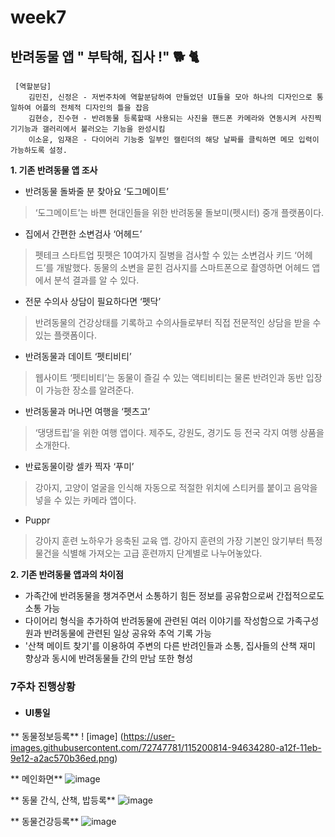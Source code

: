 # week7
## 반려동물 앱 " 부탁해, 집사 !" 🐕 🐈
<pre><code> [역할분담]   
    김민진, 신정은 - 저번주차에 역할분담하여 만들었던 UI들을 모아 하나의 디자인으로 통일하여 어플의 전체적 디자인의 틀을 잡음
    김현승, 진수현 - 반려동물 등록할때 사용되는 사진을 핸드폰 카메라와 연동시켜 사진찍기기능과 갤러리에서 불러오는 기능을 완성시킴
    이소윤, 임재은 - 다이어리 기능중 일부인 캘린더의 해당 날짜를 클릭하면 메모 입력이 가능하도록 설정.  
</code></pre>
**1. 기존 반려동물 앱 조사**

- 반려동물 돌봐줄 분 찾아요 ‘도그메이트’   
 > ‘도그메이트’는 바쁜 현대인들을 위한 반려동물 돌보미(펫시터) 중개 플랫폼이다.

- 집에서 간편한 소변검사 ‘어헤드’
>펫테크 스타트업 핏펫은 10여가지 질병을 검사할 수 있는 소변검사 키드 ‘어헤드’를 개발했다. 동물의 소변을 묻힌 검사지를 스마트폰으로 촬영하면 어헤드 앱에서 분석 결과를 알 수 있다.

- 전문 수의사 상담이 필요하다면 ‘펫닥’
>반려동물의 건강상태를 기록하고 수의사들로부터 직접 전문적인 상담을 받을 수 있는 플랫폼이다.

- 반려동물과 데이트 ‘펫티비티’
>웹사이트 ‘펫티비티’는 동물이 즐길 수 있는 액티비티는 물론 반려인과 동반 입장이 가능한 장소를 알려준다.

- 반려동물과 머나먼 여행을 ‘펫츠고’
>‘댕댕트립’을 위한 여행 앱이다. 제주도, 강원도, 경기도 등 전국 각지 여행 상품을 소개한다.

- 반료동물이랑 셀카 찍자 ‘푸미’
>강아지, 고양이 얼굴을 인식해 자동으로 적절한 위치에 스티커를 붙이고 음악을 넣을 수 있는 카메라 앱이다.

- Puppr
>강아지 훈련 노하우가 응축된 교육 앱. 강아지 훈련의 가장 기본인 앉기부터 특정 물건을 식별해 가져오는 고급 훈련까지 단계별로 나누어놓았다.

**2. 기존 반려동물 앱과의 차이점**
* 가족간에 반려동물을 챙겨주면서 소통하기 힘든 정보를 공유함으로써 간접적으로도 소통 가능
* 다이어리 형식을 추가하여 반려동물에 관련된 여러 이야기를 작성함으로 가족구성원과 반려동물에 관련된 일상 공유와 추억 기록 가능
* '산책 메이트 찾기'를 이용하여 주변의 다른 반려인들과 소통, 집사들의 산책 재미 향상과 동시에 반려동물들 간의 만남 또한 형성

### 7주차 진행상황
- #### UI통일

** 동물정보등록**
! [image] (https://user-images.githubusercontent.com/72747781/115200814-94634280-a12f-11eb-9e12-a2ac570b36ed.png)

** 메인화면**
![image](https://user-images.githubusercontent.com/72747781/115201080-e015ec00-a12f-11eb-8745-820b482c6eab.png)

** 동물 간식, 산책, 밥등록**
![image](https://user-images.githubusercontent.com/72747781/115201466-51ee3580-a130-11eb-977e-8f28a36ceeed.png)

** 동물건강등록**
![image](https://user-images.githubusercontent.com/72747781/115201683-91b51d00-a130-11eb-9ba4-6d147b908d12.png)



